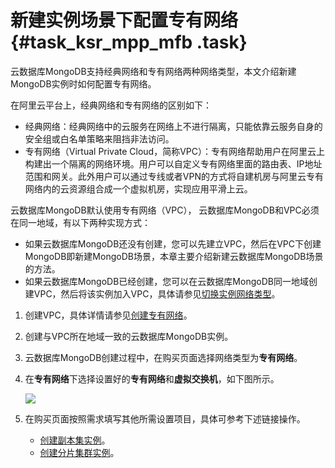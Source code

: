 # 新建实例场景下配置专有网络 {#task_ksr_mpp_mfb .task}

云数据库MongoDB支持经典网络和专有网络两种网络类型，本文介绍新建MongoDB实例时如何配置专有网络。

在阿里云平台上，经典网络和专有网络的区别如下：

-   经典网络：经典网络中的云服务在网络上不进行隔离，只能依靠云服务自身的安全组或白名单策略来阻挡非法访问。
-   专有网络（Virtual Private Cloud，简称VPC）：专有网络帮助用户在阿里云上构建出一个隔离的网络环境。用户可以自定义专有网络里面的路由表、IP地址范围和网关。此外用户可以通过专线或者VPN的方式将自建机房与阿里云专有网络内的云资源组合成一个虚拟机房，实现应用平滑上云。

云数据库MongoDB默认使用专有网络（VPC）， 云数据库MongoDB和VPC必须在同一地域，有以下两种实现方式：

-   如果云数据库MongoDB还没有创建，您可以先建立VPC，然后在VPC下创建MongoDB即新建MongoDB场景，本章主要介绍新建云数据库MongoDB场景的方法。
-   如果云数据库MongoDB已经创建，您可以在云数据库MongoDB同一地域创建VPC，然后将该实例加入VPC，具体请参见[切换实例网络类型](intl.zh-CN/用户指南/管理网络连接类型/切换实例网络类型.md#)。

1.   创建VPC，具体详情请参见[创建专有网络](https://www.alibabacloud.com/help/zh/doc-detail/27710.html)。 
2.  创建与VPC所在地域一致的云数据库MongoDB实例。 
3.  云数据库MongoDB创建过程中，在购买页面选择网络类型为**专有网络**。 
4.  在**专有网络**下选择设置好的**专有网络**和**虚拟交换机**，如下图所示。 

    ![](http://static-aliyun-doc.oss-cn-hangzhou.aliyuncs.com/assets/img/6716/154115079921127_zh-CN.png)

5.  在购买页面按照需求填写其他所需设置项目，具体可参考下述链接操作。 
    -   [创建副本集实例](../../../../intl.zh-CN/副本集快速入门/创建实例.md#)。
    -   [创建分片集群实例](../../../../intl.zh-CN/集群版快速入门/创建实例.md#)。

